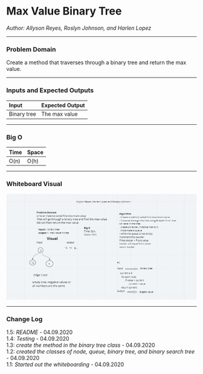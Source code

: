 # Max Value Binary Tree

*Author: Allyson Reyes, Roslyn Johnson, and Harlen Lopez*

---

### Problem Domain
Create a method that traverses through a binary tree and return the max value.

---

### Inputs and Expected Outputs

| Input | Expected Output |
| :----------- | :----------- |
| Binary tree    |The max value|





---
### Big O
| Time | Space |
| :----------- | :----------- |
| O(n) | O(h) |



---

### Whiteboard Visual
![LL Merge](../../assets/MaxNumTree.png)


---

### Change Log  
1.5: *README* - 04.09.2020  
1.4: *Testing* - 04.09.2020  
1.3: *create the method in the binary tree class* - 04.09.2020  
1.2: *created the classes of node, queue, binary tree, and binary search tree* - 04.09.2020  
1.1: *Started out the whiteboarding* - 04.09.2020

